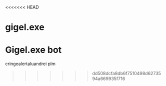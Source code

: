 <<<<<<< HEAD
# gigel.exe
Gigel.exe bot
=======
 cringealertaluandrei
plm
>>>>>>> dd508dcfa8db6f7510498d6273594a669935f716
